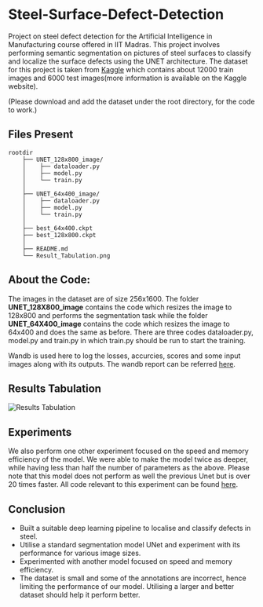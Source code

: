 # Steel-Surface-Defect-Detection

Project on steel defect detection for the Artificial Intelligence in Manufacturing course offered in IIT Madras. This project involves performing semantic segmentation on pictures of steel surfaces to classify and localize the surface defects using the UNET architecture. The dataset for this project is taken from [Kaggle](https://www.kaggle.com/c/severstal-steel-defect-detection) which contains about 12000 train images and 6000 test images(more information is available on the Kaggle website).

(Please download and add the dataset under the root directory, for the code to work.)

## Files Present

```
rootdir
    ├── UNET_128x800_image/
    │    ├── dataloader.py
    │    ├── model.py
    │    └── train.py
    │
    ├── UNET_64x400_image/
    │    ├── dataloader.py
    │    ├── model.py
    │    └── train.py
    │
    ├── best_64x400.ckpt
    ├── best_128x800.ckpt
    │
    ├── README.md
    └── Result_Tabulation.png
```

## About the Code:
The images in the dataset are of size 256x1600. The folder **UNET_128X800_image** contains the code which resizes the image to 128x800 and performs the segmentation task while the folder **UNET_64X400_image** contains the code which resizes the image to 64x400 and does the same as before. There are three codes dataloader.py, model.py and train.py in which train.py should be run to start the training.

Wandb is used here to log the losses, accurcies, scores and some input images along with its outputs. The wandb report can be referred [here](https://wandb.ai/manoj-s/Steel_Defect_Detection?workspace=user-manoj-s).

## Results Tabulation
![Results Tabulation](https://github.com/Manoj-152/Steel-Surface-Defect-Detection/blob/main/Result_Tabulation.png)

## Experiments

We also perform one other experiment focused on the speed and memory efficiency of the model. We were able to make the model twice as deeper, while having less than half the number of parameters as the above. Please note that this model does not perform as well the previous Unet but is over 20 times faster. All code relevant to this experiment can be found [here](./Model2_Modified_UNET/).

## Conclusion

- Built a suitable deep learning pipeline to localise and classify defects in steel. 
- Utilise a standard segmentation model UNet and experiment with its performance for various image sizes. 
- Experimented with another model focused on speed and memory efficiency. 
- The dataset is small and some of the annotations are incorrect, hence limiting the performance of our model. Utilising a larger and better dataset should help it perform better.

